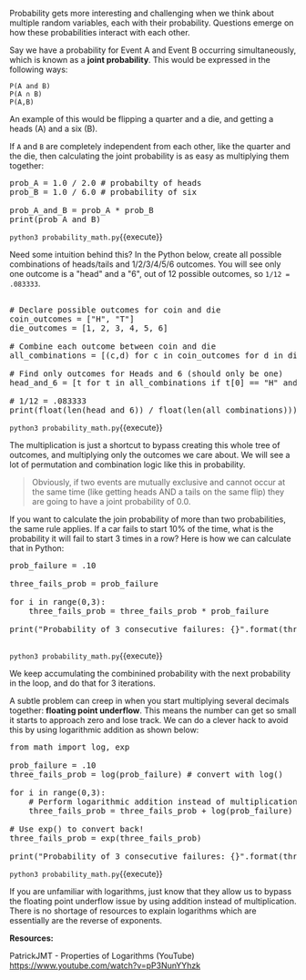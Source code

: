 
Probability gets more interesting and challenging when we think about multiple random variables, each with their probability. Questions emerge on how these probabilities interact with each other. 

Say we have a probability for Event A and Event B occurring simultaneously, which is known as a **joint probability**. This would be expressed in the following ways:

```
P(A and B)
P(A ∩ B)
P(A,B)
```

An example of this would be flipping a quarter and a die, and getting a heads (A) and a six (B). 

If `A` and `B` are completely independent from each other, like the quarter and the die, then calculating the joint probability is as easy as multiplying them together:

<pre class="file" data-filename="probability_math.py" data-target="replace">
prob_A = 1.0 / 2.0 # probabilty of heads
prob_B = 1.0 / 6.0 # probability of six 

prob_A_and_B = prob_A * prob_B 
print(prob_A_and_B)
</pre>

`python3 probability_math.py`{{execute}}

Need some intuition behind this? In the Python below, create all possible combinations of heads/tails and 1/2/3/4/5/6 outcomes. You will see only one outcome is a "head" and a "6", out of 12 possible outcomes, so `1/12 = .083333`.

<pre class="file" data-filename="probability_math.py" data-target="replace">

# Declare possible outcomes for coin and die
coin_outcomes = ["H", "T"]
die_outcomes = [1, 2, 3, 4, 5, 6]

# Combine each outcome between coin and die 
all_combinations = [(c,d) for c in coin_outcomes for d in die_outcomes]

# Find only outcomes for Heads and 6 (should only be one)
head_and_6 = [t for t in all_combinations if t[0] == "H" and t[1] == 6]

# 1/12 = .083333
print(float(len(head_and_6)) / float(len(all_combinations)))
</pre>

`python3 probability_math.py`{{execute}}

The multiplication is just a shortcut to bypass creating this whole tree of outcomes, and multiplying only the outcomes we care about. We will see a lot of permutation and combination logic like this in probability. 

> Obviously, if two events are mutually exclusive and cannot occur at the same time (like getting heads AND a tails on the same flip) they are going to have a joint probability of 0.0. 

If you want to calculate the join probability of more than two probabilities, the same rule applies. If a car fails to start 10% of the time, what is the probability it will fail to start 3 times in a row? Here is how we can calculate that in Python: 

<pre class="file" data-filename="probability_math.py" data-target="replace">
prob_failure = .10

three_fails_prob = prob_failure 

for i in range(0,3):
    three_fails_prob = three_fails_prob * prob_failure

print("Probability of 3 consecutive failures: {}".format(three_fails_prob))

</pre>

`python3 probability_math.py`{{execute}}

We keep accumulating the combinined probability with the next probability in the loop, and do that for 3 iterations. 

A subtle problem can creep in when you start multiplying several decimals together: **floating point underflow**. This means the number can get so small it starts to approach zero and lose track. We can do a clever hack to avoid this by using logarithmic addition as shown below: 

<pre class="file" data-filename="probability_math.py" data-target="replace">
from math import log, exp 

prob_failure = .10
three_fails_prob = log(prob_failure) # convert with log()

for i in range(0,3):
    # Perform logarithmic addition instead of multiplication
    three_fails_prob = three_fails_prob + log(prob_failure)
    
# Use exp() to convert back!
three_fails_prob = exp(three_fails_prob)

print("Probability of 3 consecutive failures: {}".format(three_fails_prob))
</pre>

`python3 probability_math.py`{{execute}}

If you are unfamiliar with logarithms, just know that they allow us to bypass the floating point underflow issue by using addition instead of multiplication. There is no shortage of resources to explain logarithms which are essentially are the reverse of exponents. 

**Resources:**

PatrickJMT - Properties of Logarithms (YouTube)
https://www.youtube.com/watch?v=pP3NunYYhzk


